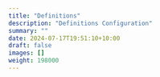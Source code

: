 ```yaml
---
title: "Definitions"
description: "Definitions Configuration"
summary: ""
date: 2024-07-17T19:51:10+10:00
draft: false
images: []
weight: 198000
---
```

